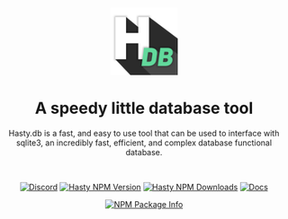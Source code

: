 
<div align="center">

  <br />
  
  <p>
    <a href="https://petal.tascord.xyz">
      <img src="https://github.com/CactiveNetwork/hasty/blob/main/docs/img/logo.png" alt="Hasty Logo" width=120 />
    </a>
    <h1>A speedy little database tool</h1>
	<p>
	Hasty.db is a fast, and easy to use tool that can be used to interface with sqlite3, an incredibly fast, efficient, and complex database functional database.
	</p>
  </p>
  
  <br />

<p>
    <a href="https://discord.gg/NeqVuSy"><img src="https://img.shields.io/discord/469773639437516810?color=%237289da&label=discord" alt="Discord" /></a>
    <a href="https://npmjs.com/package/hasty.db"><img src="https://img.shields.io/npm/v/hasty.db?label=hasty.db" alt="Hasty NPM Version" /></a>
    <a href="https://npmjs.com/package/hasty.db"><img src="https://img.shields.io/npm/dm/hasty.db?label=donwloads" alt="Hasty NPM Downloads" /></a>
    <a href="https://cactivenetwork.github.io/hasty/"><img src="https://img.shields.io/badge/docs-v1.0.0-ff69b4" alt="Docs" /></a>
</p>
  <p>
    <a href="https://nodei.co/npm/hasty.db/"><img src="https://nodei.co/npm/hasty.db.png?downloads=true&stars=true" alt="NPM Package Info" /></a>
  </p>

</div>
